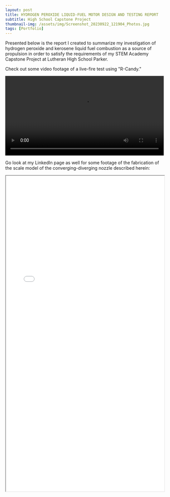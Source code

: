 ```yaml
---
layout: post
title: HYDROGEN PEROXIDE LIQUID-FUEL MOTOR DESIGN AND TESTING REPORT
subtitle: High School Capstone Project
thumbnail-img: /assets/img/Screenshot_20230922_121904_Photos.jpg
tags: [Portfolio]
---
```


Presented below is the report I created to summarize my investigation of hydrogen peroxide and kerosene liquid fuel combustion as a source of propulsion in order to satisfy the requirements of my STEM Academy Capstone Project at Lutheran High School Parker.

Check out some video footage of a live-fire test using "R-Candy." 

<video width="100%" height="auto" controls>
  <source src="/assets/img/20220503_203348.mp4" type="video/mp4">
</video>

Go look at my LinkedIn page as well for some footage of the fabrication of the scale model of the converging-diverging nozzle described herein:

<iframe src="/assets/img/HydrogenPeroxideLFMDesignandTestingReport.pdf" width="100%" height="1000px"></iframe>
